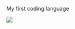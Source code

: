 My first coding language

![](https://www.python.org/static/community_logos/python-logo-master-v3-TM-flattened.png)
